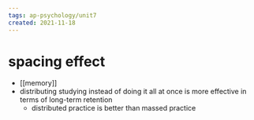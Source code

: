 ```yaml
---
tags: ap-psychology/unit7 
created: 2021-11-18
---
```


# spacing effect

- [[memory]]
- distributing studying instead of doing it all at once is more effective in terms of long-term retention
	- distributed practice is better than massed practice 
